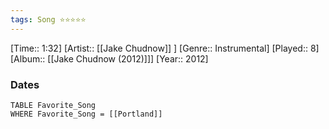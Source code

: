 ```yaml
---
tags: Song ⭐⭐⭐⭐⭐ 
---
```

[Time:: 1:32]
[Artist:: [[Jake Chudnow]] ]
[Genre:: Instrumental]
[Played:: 8]
[Album:: [[Jake Chudnow (2012)]]]
[Year:: 2012]
### Dates
````dataview
TABLE Favorite_Song
WHERE Favorite_Song = [[Portland]]
````